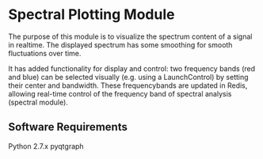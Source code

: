 # Spectral Plotting Module

The purpose of this module is to visualize the spectrum content of a signal in realtime.  The displayed spectrum has some smoothing for smooth fluctuations over time.

It has added functionality for display and control: two frequency bands (red and blue) can be selected visually (e.g. using a LaunchControl) by setting their center and bandwidth. These frequencybands are updated in Redis, allowing real-time control of the frequency band of spectral analysis (spectral module).

## Software Requirements

Python 2.7.x
pyqtgraph
